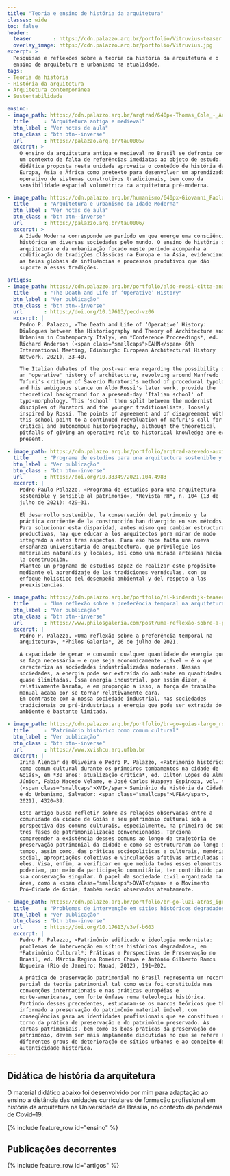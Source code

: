 ```yaml
---
title: "Teoria e ensino de história da arquitetura"
classes: wide
toc: false
header:
  teaser       : https://cdn.palazzo.arq.br/portfolio/Vitruvius-teaser.jpg
  overlay_image: https://cdn.palazzo.arq.br/portfolio/Vitruvius.jpg
excerpt: >
  Pesquisas e reflexões sobre a teoria da história da arquitetura e o
  ensino de arquitetura e urbanismo na atualidade.
tags:
- Teoria da história
- História da arquitetura
- Arquitetura contemporânea
- Sustentabilidade

ensino:
- image_path: https://cdn.palazzo.arq.br/arqtrad/640px-Thomas_Cole_-_Architect%E2%80%99s_Dream_-_Google_Art_Project-crop.jpg
  title     : "Arquitetura antiga e medieval"
  btn_label : "Ver notas de aula"
  btn_class : "btn btn--inverse"
  url       : https://palazzo.arq.br/tau0005/
  excerpt: >
    O ensino da arquitetura antiga e medieval no Brasil se defronta com
    um contexto de falta de referências imediatas ao objeto de estudo. A
    didática proposta nesta unidade aproveita o conteúdo de história da
    Europa, Ásia e África como pretexto para desenvolver um aprendizado
    operativo de sistemas construtivos tradicionais, bem como da
    sensibilidade espacial volumétrica da arquitetura pré-moderna.

- image_path: https://cdn.palazzo.arq.br/humanismo/640px-Giovanni_Paolo_Pannini_-_Gallery_of_Views_of_Modern_Rome_-_WGA16980-crop.jpg
  title     : "Arquitetura e urbanismo da Idade Moderna"
  btn_label : "Ver notas de aula"
  btn_class : "btn btn--inverse"
  url       : https://palazzo.arq.br/tau0006/
  excerpt: >
    A Idade Moderna corresponde ao período em que emerge uma consciência
    histórica em diversas sociedades pelo mundo. O ensino de história da
    arquitetura e da urbanização focado neste período acompanha a
    codificação de tradições clássicas na Europa e na Ásia, evidenciando
    as teias globais de influências e processos produtivos que dão
    suporte a essas tradições.

artigos:
- image_path: https://cdn.palazzo.arq.br/portfolio/aldo-rossi-citta-analoga-crop-teaser.jpg
  title     : "The Death and Life of ‘Operative’ History"
  btn_label : "Ver publicação"
  btn_class : "btn btn--inverse"
  url       : https://doi.org/10.17613/pecd-vz06
  excerpt: |
    Pedro P. Palazzo, «The Death and Life of ‘Operative’ History:
    Dialogues between the Historiography and Theory of Architecture and
    Urbanism in Contemporary Italy», em *Conference Proceedings*, ed.
    Richard Anderson (<span class="smallcaps">EAHN</span> 6th
    International Meeting, Edinburgh: European Architectural History
    Network, 2021), 33–40.

    The Italian debates of the post-war era regarding the possibility of
    an 'operative' history of architecture, revolving around Manfredo
    Tafuri's critique of Saverio Muratori's method of procedural typology
    and his ambiguous stance on Aldo Rossi's later work, provide the
    theoretical background for a present-day 'Italian school' of
    typo-morphology. This 'school' then split between the modernist
    disciples of Muratori and the younger traditionalists, loosely
    inspired by Rossi. The points of agreement and of disagreement within
    this school point to a continued reevaluation of Tafuri's call for a
    critical and autonomous historiography, although the theoretical
    pitfalls of giving an operative role to historical knowledge are ever
    present.

- image_path: https://cdn.palazzo.arq.br/portfolio/arqtrad-azevedo-auxiliar-modelacao-crop-teaser.jpg
  title     : "Programa de estudios para una arquitectura sostenible y sensible al patrimonio"
  btn_label : "Ver publicação"
  btn_class : "btn btn--inverse"
  url       : https://doi.org/10.33349/2021.104.4983
  excerpt: |
    Pedro Paulo Palazzo, «Programa de estudios para una arquitectura
    sostenible y sensible al patrimonio», *Revista PH*, n. 104 (13 de
    julho de 2021): 429–31.

    El desarrollo sostenible, la conservación del patrimonio y la
    práctica corriente de la construcción han divergido en sus métodos.
    Para solucionar esta disparidad, antes mismo que cambiar estructuras
    productivas, hay que educar a los arquitectos para mirar de modo
    integrado a estos tres aspectos. Para eso hace falta una nueva
    enseñanza universitaria de arquitectura, que privilegie los
    materiales naturales y locales, así como una mirada artesana hacia
    la construcción.
    Planteo un programa de estudios capaz de realizar este propósito
    mediante el aprendizaje de las tradiciones vernáculas, con su
    enfoque holístico del desempeño ambiental y del respeto a las
    preexistencias.

- image_path: https://cdn.palazzo.arq.br/portfolio/nl-kinderdijk-teaser.jpg
  title     : "Uma reflexão sobre a preferência temporal na arquitetura"
  btn_label : "Ver publicação"
  btn_class : "btn btn--inverse"
  url       : https://www.philosgaleria.com/post/uma-reflexão-sobre-a-preferência-temporal-na-arquitetura
  excerpt: |
    Pedro P. Palazzo, «Uma reflexão sobre a preferência temporal na
    arquitetura», *Philos Galeria*, 26 de julho de 2021.

    A capacidade de gerar e consumir qualquer quantidade de energia que
    se faça necessária — e que seja economicamente viável — é o que
    caracteriza as sociedades industrializadas modernas. Nessas
    sociedades, a energia pode ser extraída do ambiente em quantidades
    quase ilimitadas. Essa energia industrial, por assim dizer, é
    relativamente barata, e em proporção a isso, a força de trabalho
    manual acaba por se tornar relativamente cara.
    Em contraste com a nossa sociedade industrial, nas sociedades
    tradicionais ou pré-industriais a energia que pode ser extraída do
    ambiente é bastante limitada.

- image_path: https://cdn.palazzo.arq.br/portfolio/br-go-goias-largo_rosario-teaser.jpg
  title     : "Patrimônio histórico como comum cultural"
  btn_label : "Ver publicação"
  btn_class : "btn btn--inverse"
  url       : https://www.xvishcu.arq.ufba.br
  excerpt: |
    Irina Alencar de Oliveira e Pedro P. Palazzo, «Patrimônio histórico
    como comum cultural durante os primeiros tombamentos na cidade de
    Goiás», em *30 anos: atualização crítica*, ed. Dilton Lopes de Almeida
    Júnior, Fabio Macedo Velame, e José Carlos Huapaya Espinoza, vol. 4
    (<span class="smallcaps">XVI</span> Seminário de História da Cidade
    e do Urbanismo, Salvador: <span class="smallcaps">UFBA</span>,
    2021), 4320–39.

    Este artigo busca refletir sobre as relações observadas entre a
    comunidade da cidade de Goiás e seu patrimônio cultural sob a
    perspectiva dos comuns culturais, especialmente, na primeira de suas
    três fases de patrimonialização convencionadas. Tenciona
    compreender a existência desses comuns ao longo da trajetória de
    preservação patrimonial da cidade e como se estruturaram ao longo do
    tempo, assim como, das práticas sociopolíticas e culturais, memória
    social, apropriações coletivas e vinculações afetivas articuladas a
    eles. Visa, enfim, a verificar em que medida todos esses elementos
    poderiam, por meio da participação comunitária, ter contribuído para
    sua conservação singular. O papel da sociedade civil organizada na
    área, como a <span class="smallcaps">OVAT</span> e o Movimento
    Pró-Cidade de Goiás, também serão observados atentamente.

- image_path: https://cdn.palazzo.arq.br/portfolio/br-go-luzi-atras_igr_rosario-teaser.jpg
  title     : "Problemas de intervenção em sítios históricos degradados"
  btn_label : "Ver publicação"
  btn_class : "btn btn--inverse"
  url       : https://doi.org/10.17613/v3vf-b603
  excerpt: |
    Pedro P. Palazzo, «Patrimônio edificado e ideologia modernista:
    problemas de intervenção em sítios históricos degradados», em
    *Patrimônio Cultural*: Práticas e Perspectivas de Preservação no
    Brasil, ed. Márcia Regina Romeiro Chuva e Antônio Gilberto Ramos
    Nogueira (Rio de Janeiro: Mauad, 2012), 191–202.

    A prática de preservação patrimonial no Brasil representa um recorte
    parcial da teoria patrimonial tal como esta foi constituída nas
    convenções internacionais e nas práticas européias e
    norte-americanas, com forte ênfase numa teleologia histórica.
    Partindo desses precedentes, estudaram-se os marcos teóricos que têm
    informado a preservação do patrimônio material imóvel, com
    conseqüências para as identidades profissionais que se constituem em
    torno da prática de preservação e do patrimônio preservado. As
    cartas patrimoniais, bem como as boas práticas da preservação do
    patrimônio, devem ser mais amplamente discutidas no que se refere a
    diferentes graus de deterioração de sítios urbanos e ao conceito de
    autenticidade histórica.
---
```


## Didática de história da arquitetura ##

O material didático abaixo foi desenvolvido por mim para adaptação ao
ensino a distância das unidades curriculares de formação profissional em
história da arquitetura na Universidade de Brasília, no contexto da
pandemia de Covid–19.

{% include feature_row id="ensino" %}

## Publicações decorrentes ##

{% include feature_row id="artigos" %}

